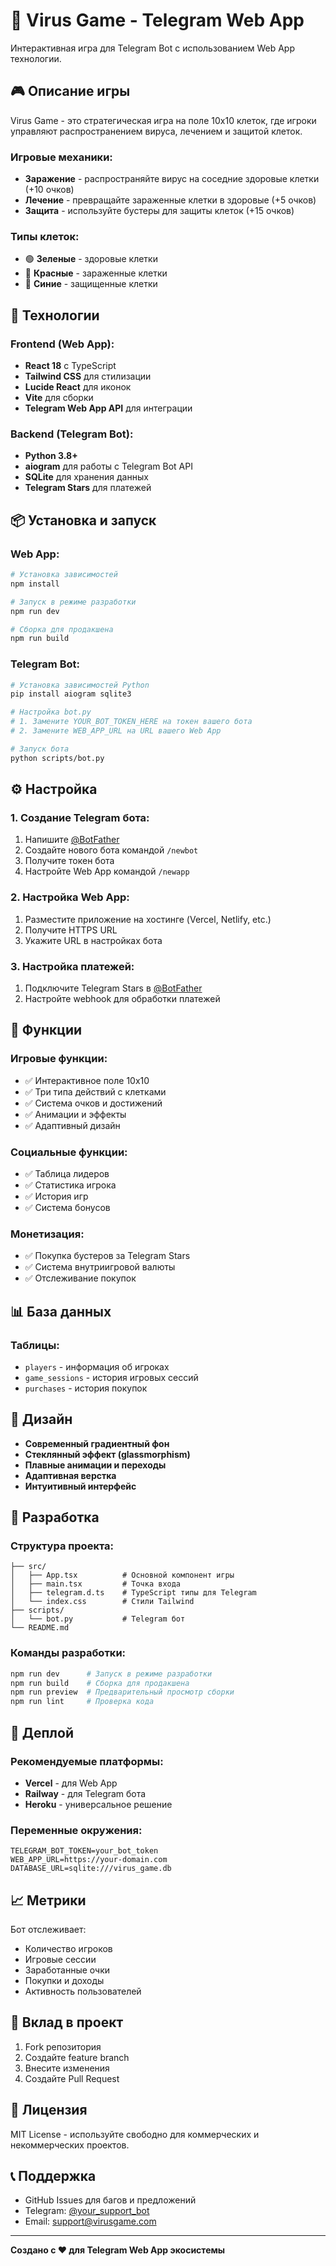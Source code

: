 # 🦠 Virus Game - Telegram Web App

Интерактивная игра для Telegram Bot с использованием Web App технологии.

## 🎮 Описание игры

Virus Game - это стратегическая игра на поле 10x10 клеток, где игроки управляют распространением вируса, лечением и защитой клеток.

### Игровые механики:
- **Заражение** - распространяйте вирус на соседние здоровые клетки (+10 очков)
- **Лечение** - превращайте зараженные клетки в здоровые (+5 очков)  
- **Защита** - используйте бустеры для защиты клеток (+15 очков)

### Типы клеток:
- 🟢 **Зеленые** - здоровые клетки
- 🔴 **Красные** - зараженные клетки
- 🔵 **Синие** - защищенные клетки

## 🚀 Технологии

### Frontend (Web App):
- **React 18** с TypeScript
- **Tailwind CSS** для стилизации
- **Lucide React** для иконок
- **Vite** для сборки
- **Telegram Web App API** для интеграции

### Backend (Telegram Bot):
- **Python 3.8+**
- **aiogram** для работы с Telegram Bot API
- **SQLite** для хранения данных
- **Telegram Stars** для платежей

## 📦 Установка и запуск

### Web App:
```bash
# Установка зависимостей
npm install

# Запуск в режиме разработки
npm run dev

# Сборка для продакшена
npm run build
```

### Telegram Bot:
```bash
# Установка зависимостей Python
pip install aiogram sqlite3

# Настройка bot.py
# 1. Замените YOUR_BOT_TOKEN_HERE на токен вашего бота
# 2. Замените WEB_APP_URL на URL вашего Web App

# Запуск бота
python scripts/bot.py
```

## ⚙️ Настройка

### 1. Создание Telegram бота:
1. Напишите [@BotFather](https://t.me/BotFather)
2. Создайте нового бота командой `/newbot`
3. Получите токен бота
4. Настройте Web App командой `/newapp`

### 2. Настройка Web App:
1. Разместите приложение на хостинге (Vercel, Netlify, etc.)
2. Получите HTTPS URL
3. Укажите URL в настройках бота

### 3. Настройка платежей:
1. Подключите Telegram Stars в [@BotFather](https://t.me/BotFather)
2. Настройте webhook для обработки платежей

## 🎯 Функции

### Игровые функции:
- ✅ Интерактивное поле 10x10
- ✅ Три типа действий с клетками
- ✅ Система очков и достижений
- ✅ Анимации и эффекты
- ✅ Адаптивный дизайн

### Социальные функции:
- ✅ Таблица лидеров
- ✅ Статистика игрока
- ✅ История игр
- ✅ Система бонусов

### Монетизация:
- ✅ Покупка бустеров за Telegram Stars
- ✅ Система внутриигровой валюты
- ✅ Отслеживание покупок

## 📊 База данных

### Таблицы:
- `players` - информация об игроках
- `game_sessions` - история игровых сессий  
- `purchases` - история покупок

## 🎨 Дизайн

- **Современный градиентный фон**
- **Стеклянный эффект (glassmorphism)**
- **Плавные анимации и переходы**
- **Адаптивная верстка**
- **Интуитивный интерфейс**

## 🔧 Разработка

### Структура проекта:
```
├── src/
│   ├── App.tsx          # Основной компонент игры
│   ├── main.tsx         # Точка входа
│   ├── telegram.d.ts    # TypeScript типы для Telegram
│   └── index.css        # Стили Tailwind
├── scripts/
│   └── bot.py           # Telegram бот
└── README.md
```

### Команды разработки:
```bash
npm run dev      # Запуск в режиме разработки
npm run build    # Сборка для продакшена
npm run preview  # Предварительный просмотр сборки
npm run lint     # Проверка кода
```

## 🚀 Деплой

### Рекомендуемые платформы:
- **Vercel** - для Web App
- **Railway** - для Telegram бота
- **Heroku** - универсальное решение

### Переменные окружения:
```env
TELEGRAM_BOT_TOKEN=your_bot_token
WEB_APP_URL=https://your-domain.com
DATABASE_URL=sqlite:///virus_game.db
```

## 📈 Метрики

Бот отслеживает:
- Количество игроков
- Игровые сессии
- Заработанные очки
- Покупки и доходы
- Активность пользователей

## 🤝 Вклад в проект

1. Fork репозитория
2. Создайте feature branch
3. Внесите изменения
4. Создайте Pull Request

## 📄 Лицензия

MIT License - используйте свободно для коммерческих и некоммерческих проектов.

## 📞 Поддержка

- GitHub Issues для багов и предложений
- Telegram: [@your_support_bot](https://t.me/your_support_bot)
- Email: support@virusgame.com

---

**Создано с ❤️ для Telegram Web App экосистемы**